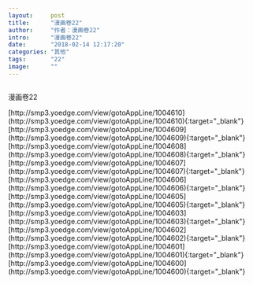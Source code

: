 ```yaml
---
layout:     post
title:      "漫画卷22"
author:     "作者：漫画卷22"
intro:      "漫画卷22"
date:       "2018-02-14 12:17:20"
categories: "其他"
tags:       "22"
image:      ""
---
```

<div style="text-align: center">
<p><img src=""/></p>
</div>
<p class="post-meta">
<span>漫画卷22</span>
</p>
[http://smp3.yoedge.com/view/gotoAppLine/1004610](http://smp3.yoedge.com/view/gotoAppLine/1004610){:target="_blank"}
[http://smp3.yoedge.com/view/gotoAppLine/1004609](http://smp3.yoedge.com/view/gotoAppLine/1004609){:target="_blank"}
[http://smp3.yoedge.com/view/gotoAppLine/1004608](http://smp3.yoedge.com/view/gotoAppLine/1004608){:target="_blank"}
[http://smp3.yoedge.com/view/gotoAppLine/1004607](http://smp3.yoedge.com/view/gotoAppLine/1004607){:target="_blank"}
[http://smp3.yoedge.com/view/gotoAppLine/1004606](http://smp3.yoedge.com/view/gotoAppLine/1004606){:target="_blank"}
[http://smp3.yoedge.com/view/gotoAppLine/1004605](http://smp3.yoedge.com/view/gotoAppLine/1004605){:target="_blank"}
[http://smp3.yoedge.com/view/gotoAppLine/1004603](http://smp3.yoedge.com/view/gotoAppLine/1004603){:target="_blank"}
[http://smp3.yoedge.com/view/gotoAppLine/1004602](http://smp3.yoedge.com/view/gotoAppLine/1004602){:target="_blank"}
[http://smp3.yoedge.com/view/gotoAppLine/1004601](http://smp3.yoedge.com/view/gotoAppLine/1004601){:target="_blank"}
[http://smp3.yoedge.com/view/gotoAppLine/1004600](http://smp3.yoedge.com/view/gotoAppLine/1004600){:target="_blank"}


